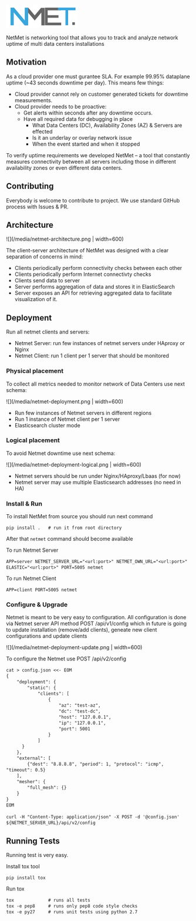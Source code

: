 ![](/media/netmet-logo.png)

NetMet is networking tool that allows you to track and analyze network uptime of multi data centers installations

## Motivation

As a cloud provider one must gurantee SLA. For example 99.95% dataplane uptime
(~43 seconds downtime per day).
This means few things:
- Cloud provider cannot rely on customer generated tickets for downtime measurements.
- Cloud provider needs to be proactive:
  - Get alerts within seconds after any downtime occurs.
  - Have all required data for debugging in place
    - What Data Centers (DC), Availability Zones (AZ) & Servers are effected
    - Is it an underlay or overlay network issue
    - When the event started and when it stopped


To verify uptime requirements we developed NetMet – a tool that constantly
measures connectivity between all servers including those in different
availability zones or even different data centers.

## Contributing

Everybody is welcome to contribute to project.
We use standard GitHub process with Issues & PR.

## Architecture

![](/media/netmet-architecture.png | width=600)

The client-server architecture of NetMet was designed with a clear separation
of concerns in mind:

- Clients periodically perform connectivity checks between each other
- Clients periodically perform Internet connectivty checks
- Clients send data to server
- Server performs aggregation of data and stores it in ElasticSearch
- Server exposes an API for retrieving aggregated data to facilitate visualization of it.

## Deployment

Run all netmet clients and servers:

- Netmet Server: run few instances of netmet servers under HAproxy or Nginx
- Netmet Client: run 1 client per 1 server that should be monitored


### Physical placement

To collect all metrics needed to monitor network of Data Centers use next schema:

![](/media/netmet-deployment.png | width=600)

- Run few instances of Netmet servers in different regions
- Run 1 instance of Netmet client per 1 server
- Elasticsearch cluster mode

### Logical placement

To avoid Netmet downtime use next schema:

![](/media/netmet-deployment-logical.png | width=600)

- Netmet servers should be run under Nginx/HAproxy/Lbaas (for now)
- Netmet server may use multiple Elasticsearch addresses (no need in HA)

### Install & Run

To install NetMet from source you should run next command

    pip install .   # run it from root directory

After that ``netmet`` command should become available

To run Netmet Server

    APP=server NETMET_SERVER_URL="<url:port>" NETMET_OWN_URL="<url:port>" ELASTIC="<url:port>" PORT=5005 netmet

To run Netmet Client

    APP=client PORT=5005 netmet

### Configure & Upgrade

Netmet is meant to be very easy to configuration. All configuration is done
via Netmet server API method POST /api/v1/config which in future is going to
update installation (remove/add clients), geneate new client configurations
and update clients


![](/media/netmet-deployment-update.png | width=600)

To configure the Netmet use POST /api/v2/config

    cat > config.json <<- EOM
    {
        "deployment": {
            "static": {
                "clients": [
                    {
                        "az": "test-az",
                        "dc": "test-dc",
                        "host": "127.0.0.1",
                        "ip": "127.0.0.1",
                        "port": 5001
                    }
                ]
          }
        },
        "external": [
            {"dest": "8.8.8.8", "period": 1, "protocol": "icmp", "timeout": 0.5}
        ],
        "mesher": {
            "full_mesh": {}
        }
    }
    EOM

    curl -H "Content-Type: application/json" -X POST -d '@config.json' ${NETMET_SERVER_URL}/api/v2/config

## Running Tests

Running test is very easy.

Install tox tool

    pip install tox

Run tox

    tox             # runs all tests
    tox -e pep8     # runs only pep8 code style checks
    tox -e py27     # runs unit tests using python 2.7
